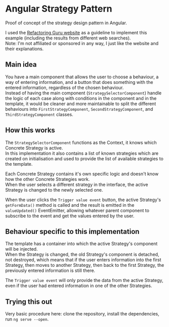 # Angular Strategy Pattern

Proof of concept of the strategy design pattern in Angular.

I used the [Refactoring Guru website](https://refactoring.guru/design-patterns/strategy) as a guideline to implement this example (including the results from different web searches). \
Note: I'm not affiliated or sponsored in any way, I just like the website and their explanations.

## Main idea

You have a main component that allows the user to choose a behaviour, a way of entering information, and a button that does something with the entered information, regardless of the chosen behaviour. \
Instead of having the main component (`StrategySelectorComponent`) handle the logic of each case along with conditions in the component and in the template, it would be cleaner and more maintainable to split the different behaviours into `FirstStrategyComponent`, `SecondStrategyComponent`, and `ThirdStrategyComponent` classes.

## How this works

The `StrategySelectorComponent` functions as the Context, it knows which Concrete Strategy is active. \
In this implementation it also contains a list of known strategies which are created on initialisation and used to provide the list of available strategies to the template.

Each Concrete Strategy contains it's own specific logic and doesn't know how the other Concrete Strategies work. \
When the user selects a different strategy in the interface, the active Strategy is changed to the newly selected one.

When the user clicks the `Trigger value event` button, the active Strategy's `getFormData()` method is called and the result is emitted in the `valueUpdated()` EventEmitter, allowing whatever parent component to subscribe to the event and get the values entered by the user.

## Behaviour specific to this implementation

The template has a container into which the active Strategy's component will be injected. \
When the Strategy is changed, the old Strategy's component is detached, not destroyed, which means that if the user enters information into the first Strategy, then moves to another Strategy, then back to the first Strategy, the previously entered information is still there.

The `Trigger value event` will only provide the data from the active Strategy, even if the user had entered information in one of the other Strategies.

## Trying this out

Very basic procedure here: clone the repository, install the dependencies, run `ng serve --open`.
